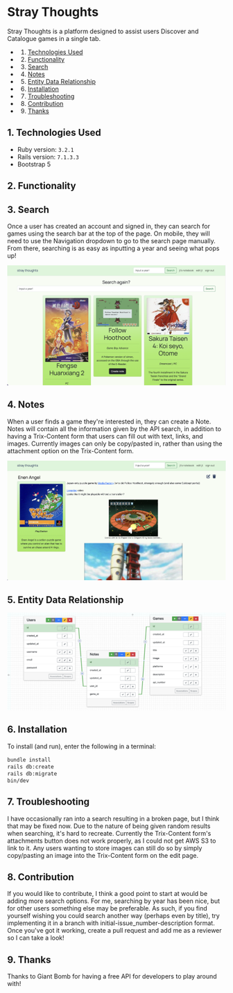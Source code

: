 # Stray Thoughts
Stray Thoughts is a platform designed to assist users Discover and Catalogue games in a single tab.

* 1. [Technologies Used](#TechnologiesUsed)
* 2. [Functionality](#Functionality)
* 3. [Search](#Search)
* 4. [Notes](#Notes)
* 5. [Entity Data Relationship](#EntityDataRelationship)
* 6. [Installation](#Installation)
* 7. [Troubleshooting](#Troubleshooting)
* 8. [Contribution](#Contribution)
* 9. [Thanks](#Thanks)

##  1. <a name='TechnologiesUsed'></a>Technologies Used
- Ruby version: `3.2.1`
- Rails version: `7.1.3.3`
- Bootstrap 5

##  2. <a name='Functionality'></a>Functionality

##  3. <a name='Search'></a>Search
Once a user has created an account and signed in, they can search for games using the search bar at the top of the page. On mobile, they will need to use the Navigation dropdown to go to the search page manually. From there, searching is as easy as inputting a year and seeing what pops up!

![alt text](app/assets/images/search.png)

##  4. <a name='Notes'></a>Notes
When a user finds a game they're interested in, they can create a Note. Notes will contain all the information given by the API search, in addition to having a Trix-Content form that users can fill out with text, links, and images. Currently images can only be copy/pasted in, rather than using the attachment option on the Trix-Content form.

![alt text](app/assets/images/note.png)

##  5. <a name='EntityDataRelationship'></a>Entity Data Relationship
![alt text](app/assets/images/erd.png)

##  6. <a name='Installation'></a>Installation
To install (and run), enter the following in a terminal:
```
bundle install
rails db:create
rails db:migrate
bin/dev
```

##  7. <a name='Troubleshooting'></a>Troubleshooting
I have occasionally ran into a search resulting in a broken page, but I think that may be fixed now. Due to the nature of being given random results when searching, it's hard to recreate. Currently the Trix-Content form's attachments button does not work properly, as I could not get AWS S3 to link to it. Any users wanting to store images can still do so by simply copy/pasting an image into the Trix-Content form on the edit page.

##  8. <a name='Contribution'></a>Contribution
If you would like to contribute, I think a good point to start at would be adding more search options. For me, searching by year has been nice, but for other users something else may be preferable. As such, if you find yourself wishing you could search another way (perhaps even by title), try implementing it in a branch with initial-issue_number-description format. Once you've got it working, create a pull request and add me as a reviewer so I can take a look!

##  9. <a name='Thanks'></a>Thanks
Thanks to Giant Bomb for having a free API for developers to play around with!
